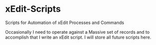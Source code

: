 # xEdit-Scripts
Scripts for Automation of xEdit Processes and Commands


Occasionally I need to operate against a Massive set of records and to accomplish that I write an xEdit script. I will store all future scripts here.
